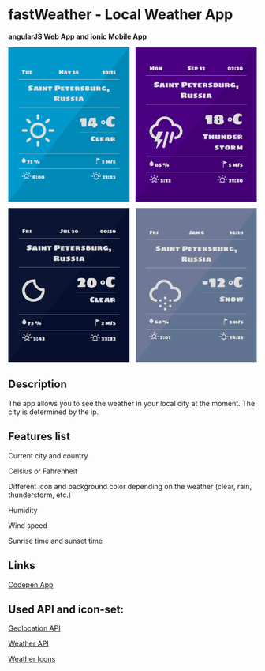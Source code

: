 # fastWeather - Local Weather App

**angularJS Web App and ionic Mobile App**

![fastWeather-screenshots](https://raw.githubusercontent.com/max-severin/fastWeather/master/screenshots/all.png)

## Description
The app allows you to see the weather in your local city at the moment. The city is determined by the ip.

## Features list
Current city and country

Celsius or Fahrenheit

Different icon and background color depending on the weather (clear, rain, thunderstorm, etc.)

Humidity

Wind speed

Sunrise time and sunset time

## Links
<a href="http://codepen.io/max-severin/full/pbbvgW/" terget="_blank">Codepen App</a>

## Used API and icon-set:
<a href="http://ip-api.com/" terget="_blank">Geolocation API</a>

<a href="http://openweathermap.org/api/" terget="_blank">Weather API</a>

<a href="https://erikflowers.github.io/weather-icons/" terget="_blank">Weather Icons</a>
